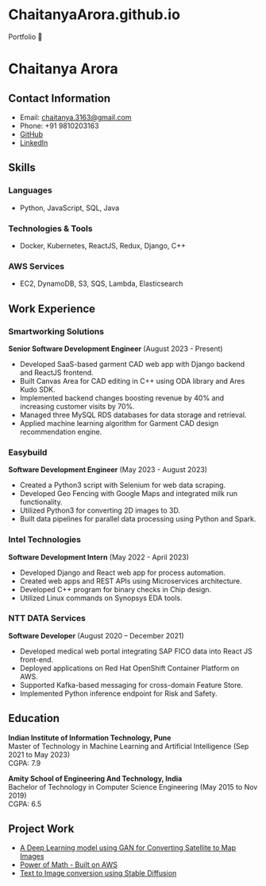 # ChaitanyaArora.github.io
Portfolio 💼 

# Chaitanya Arora

## Contact Information
- Email: chaitanya.3163@gmail.com
- Phone: +91 9810203163
- [GitHub](https://github.com/ChaitanyaArora)
- [LinkedIn](https://linkedin.com/in/chaitanya3163/)

## Skills

### Languages
- Python, JavaScript, SQL, Java

### Technologies & Tools
- Docker, Kubernetes, ReactJS, Redux, Django, C++

### AWS Services
- EC2, DynamoDB, S3, SQS, Lambda, Elasticsearch

## Work Experience

### Smartworking Solutions
**Senior Software Development Engineer** (August 2023 - Present)  
- Developed SaaS-based garment CAD web app with Django backend and ReactJS frontend.
- Built Canvas Area for CAD editing in C++ using ODA library and Ares Kudo SDK.
- Implemented backend changes boosting revenue by 40% and increasing customer visits by 70%.
- Managed three MySQL RDS databases for data storage and retrieval.
- Applied machine learning algorithm for Garment CAD design recommendation engine.

### Easybuild
**Software Development Engineer** (May 2023 - August 2023)
- Created a Python3 script with Selenium for web data scraping.
- Developed Geo Fencing with Google Maps and integrated milk run functionality.
- Utilized Python3 for converting 2D images to 3D.
- Built data pipelines for parallel data processing using Python and Spark.

### Intel Technologies
**Software Development Intern** (May 2022 - April 2023)
- Developed Django and React web app for process automation.
- Created web apps and REST APIs using Microservices architecture.
- Developed C++ program for binary checks in Chip design.
- Utilized Linux commands on Synopsys EDA tools.

### NTT DATA Services
**Software Developer** (August 2020 – December 2021)
- Developed medical web portal integrating SAP FICO data into React JS front-end.
- Deployed applications on Red Hat OpenShift Container Platform on AWS.
- Supported Kafka-based messaging for cross-domain Feature Store.
- Implemented Python inference endpoint for Risk and Safety.

## Education

**Indian Institute of Information Technology, Pune**  
Master of Technology in Machine Learning and Artificial Intelligence (Sep 2021 to May 2023)  
CGPA: 7.9

**Amity School of Engineering And Technology, India**  
Bachelor of Technology in Computer Science Engineering (May 2015 to Nov 2019)  
CGPA: 6.5

## Project Work

- [A Deep Learning model using GAN for Converting Satellite to Map Images](#)
- [Power of Math - Built on AWS](#)
- [Text to Image conversion using Stable Diffusion](#)
